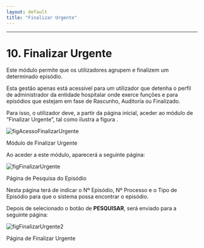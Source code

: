 ```yaml
---
layout: default
title: "Finalizar Urgente"
---
```



---
<div id="finalizarUrgente"></div>

# 10. Finalizar Urgente

Este módulo permite que os utilizadores agrupem e finalizem um determinado episódio.

Esta gestão apenas está acessível para um utilizador que detenha o perfil de administrador da entidade hospitalar onde exerce funções e para episódios que estejam em fase de Rascunho, Auditoria ou Finalizado.

Para isso, o utilizador deve, a partir da página inicial, aceder ao módulo de “Finalizar Urgente”, tal como ilustra a figura [](#figAcessoFinalizarUrgente).

![figAcessoFinalizarUrgente](img/pages/10_1.jpg)   

<p class="caption" id="figAcessoFinalizarUrgente">Módulo de Finalizar Urgente</p>

Ao aceder a este módulo, aparecerá a seguinte página:

![figFinalizarUrgente](img/pages/10_2.jpg)

<p class="caption" id="figFinalizarUrgente">Página de Pesquisa do Episódio</p>

Nesta página terá de indicar o Nº Episódio, Nº Processo e o Tipo de Episódio para que o sistema possa encontrar o episódio.

Depois de selecionado o botão de **PESQUISAR**, será enviado para a seguinte página:

![figFinalizarUrgente2](img/pages/10_3.jpg)

<p class="caption" id="figFinalizarUrgente">Página de Finalizar Urgente</p>


